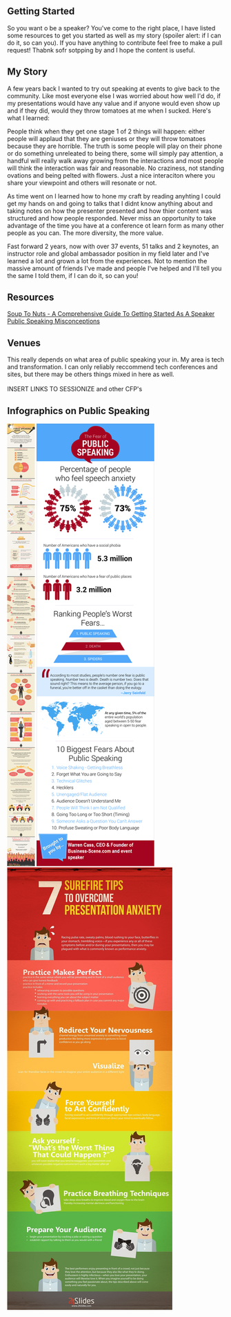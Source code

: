 ## Getting Started <br>
So you want o be a speaker? You've come to the right place, I have listed some resources to get you started as well as my story (spoiler alert: if I can do it, so can you). If you have anything to contribute feel free to make a pull request! Thabnk sofr sotpping by and I hope the content is useful.

## My Story <br>
A few years back I wanted to try out speaking at events to give back to the community. Like most everyone else I was worried about how well I'd do, if my presentations would have any value and if anyone would even show up and if they did, would they throw tomatoes at me when I sucked. Here's what I learned:

People think when they get one stage 1 of 2 things will happen: either people will applaud that they are geniuses or they will throw tomatoes because they are horrible. The truth is some people will play on their phone or do something unreleated to being there, some will simply pay attention, a handful will really walk away growing from the interactions and most people will think the interaction was fair and reasonable. No craziness, not standing ovations and being pelted with flowers. Just a nice interaciton where you share your viewpoint and others will resonate or not.

As time went on I learned how to hone my craft by reading anyhting I could get my hands on and going to talks that I didnt know anything about and taking notes on how the presenter presented and how thier content was structured and how people responded. Never miss an opportunity to take advantage of the time you have at a conference ot learn form as many other people as you can. The more diversity, the more value.

Fast forward 2 years, now with over 37 events, 51 talks and 2 keynotes, an instructor role and global ambassador position in my field later and I've learned a lot and grown a lot from the experiences. Not to mention the massive amount of friends I've made and people I've helped and I'll tell you the same I told them, if I can do it, so can you!

## Resources <br>
[Soup To Nuts - A Comprehensive Guide To Getting Started As A Speaker](https://medium.com/@leelefever/so-you-want-to-be-a-public-speaker-9e82aaac1403)
[Public Speaking Misconceptions](https://speakingaboutpresenting.com/nervousness/thinking-sins-public-speaking/)

## Venues <br>
This really depends on what area of public speaking your in. My area is tech and transformation. I can only reliably reccommend tech conferences and sites, but there may be others things mixed in here as well.
<br><br>
INSERT LINKS TO SESSIONIZE and other CFP's

## Infographics on Public Speaking
![Public Speaking Cheatsheet](https://github.com/imseandavis/Presentations/blob/master/Speaker/Infographic-Cheatsheet-for-becoming-a-public-speaking-expert.jpg)
![Public Speaking Facts](https://github.com/imseandavis/Presentations/blob/master/Speaker/Infographic-Public-speaking.png)
![Overcoming Public Speaking Anxiety](https://github.com/imseandavis/Presentations/blob/master/Speaker/Infographic-Tips-to-Overcome-Presentation-Anxiety.jpg)

